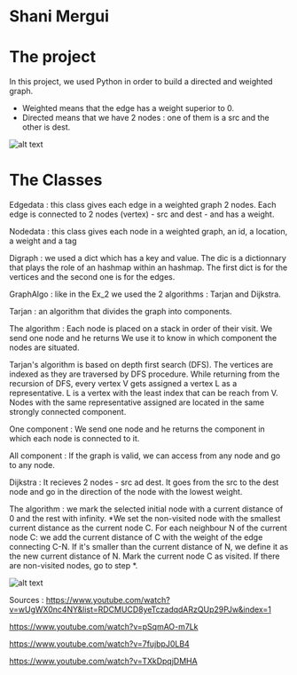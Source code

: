 # Shani Mergui 

# The project

In this project, we used Python in order to build a directed and weighted graph.
- Weighted means that the edge has a weight superior to 0.
- Directed means that we have 2 nodes : one of them is a src and the other is dest.

![alt text](https://upload.wikimedia.org/wikipedia/commons/e/e3/Weighted_directed_graph.png)

# The Classes

Edgedata : this class gives each edge in a weighted graph 2 nodes. Each edge is connected to 2 nodes (vertex) - src and dest - and has a weight. 
 
Nodedata : this class gives each node in a weighted graph, an id, a location, a weight and a tag

Digraph : we used a dict which has a key and value. The dic is a dictionnary that plays the role of an hashmap within an hashmap.
The first dict is for the vertices and the second one is for the edges.

GraphAlgo : like in the Ex_2 we used the 2 algorithms : Tarjan and Dijkstra.

Tarjan : an algorithm that divides the graph into components.
          
          
The algorithm : Each node is placed on a stack in order of their visit.
                We send one node and he returns  We use it to know in which component the nodes are situated. 
                
Tarjan's algorithm is based on depth first search (DFS). The vertices are indexed as they are traversed by DFS procedure.
                While returning from the recursion of DFS, every vertex V gets assigned a vertex L as a representative. 
                L is a vertex with the least index that can be reach from V. 
                Nodes with the same representative assigned are located in the same strongly connected component.
      
      
One component : We send one node and he returns the component in which each node is connected to it.

All component : If the graph is valid, we can access from any node and go to any node.



Dijkstra : It recieves 2 nodes - src ad dest. It goes from the src to the dest node and go in the direction of the node with the lowest weight.

The algorithm : we mark the selected initial node with a current distance of 0 and the rest with infinity.
               *We set the non-visited node with the smallest current distance as the current node C.
                For each neighbour N of the current node C: we add the current distance of C with the weight of the edge connecting C-N. 
                If it's smaller than the current distance of N, we define it as the new current distance of N.
                Mark the current node C as visited.
                If there are non-visited nodes, go to step *.


![alt text](https://www.techiedelight.com/wp-content/uploads/2016/11/Dijkstras-7.png)

Sources : 
https://www.youtube.com/watch?v=wUgWX0nc4NY&list=RDCMUCD8yeTczadqdARzQUp29PJw&index=1

https://www.youtube.com/watch?v=pSqmAO-m7Lk

https://www.youtube.com/watch?v=7fujbpJ0LB4

https://www.youtube.com/watch?v=TXkDpqjDMHA
